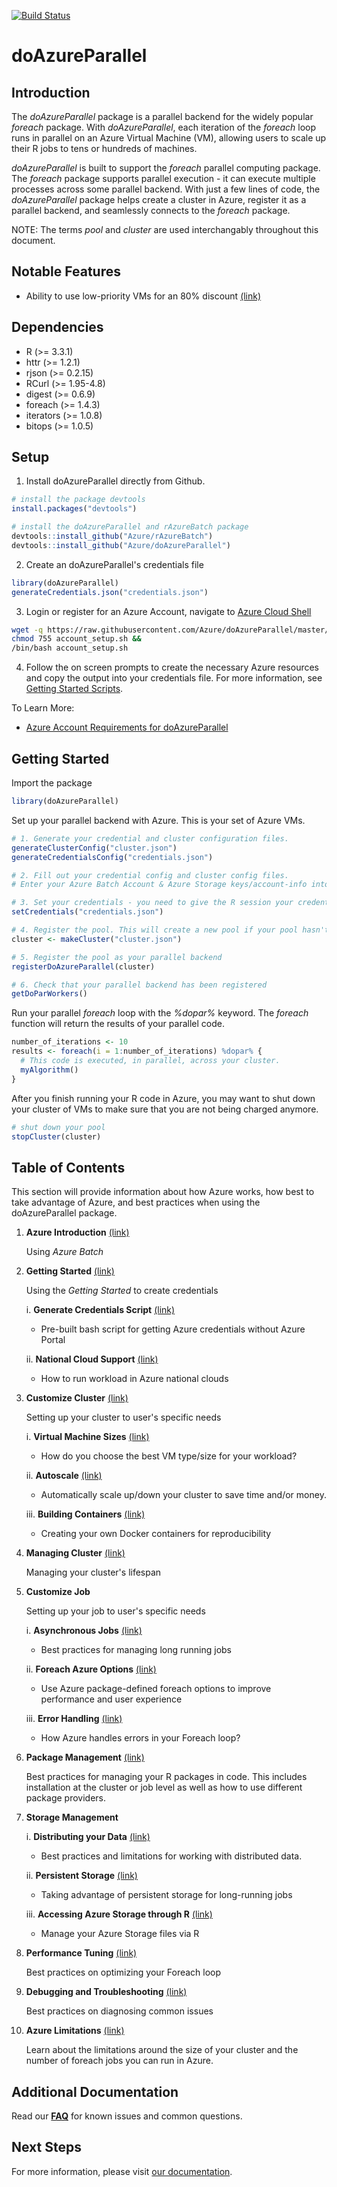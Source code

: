 [![Build Status](https://travis-ci.org/Azure/doAzureParallel.svg?branch=master)](https://travis-ci.org/Azure/doAzureParallel)
# doAzureParallel

## Introduction

The *doAzureParallel* package is a parallel backend for the widely popular *foreach* package. With *doAzureParallel*, each iteration of the *foreach* loop runs in parallel on an Azure Virtual Machine (VM), allowing users to scale up their R jobs to tens or hundreds of machines.

*doAzureParallel* is built to support the *foreach* parallel computing package. The *foreach* package supports parallel execution - it can execute multiple processes across some parallel backend. With just a few lines of code, the *doAzureParallel* package helps create a cluster in Azure, register it as a parallel backend, and seamlessly connects to the *foreach* package.

NOTE: The terms *pool* and *cluster* are used interchangably throughout this document.

## Notable Features
- Ability to use low-priority VMs for an 80% discount [(link)](./docs/31-vm-sizes.md#low-priority-vms)

## Dependencies

- R (>= 3.3.1)
- httr (>= 1.2.1)
- rjson (>= 0.2.15)
- RCurl (>= 1.95-4.8)
- digest (>= 0.6.9)
- foreach (>= 1.4.3)
- iterators (>= 1.0.8)
- bitops (>= 1.0.5)

## Setup 

1) Install doAzureParallel directly from Github.

```R
# install the package devtools
install.packages("devtools")

# install the doAzureParallel and rAzureBatch package
devtools::install_github("Azure/rAzureBatch")
devtools::install_github("Azure/doAzureParallel")
```

2) Create an doAzureParallel's credentials file
``` R
library(doAzureParallel)
generateCredentials.json("credentials.json")
```

3) Login or register for an Azure Account, navigate to [Azure Cloud Shell](https://shell.azure.com)

``` sh 
wget -q https://raw.githubusercontent.com/Azure/doAzureParallel/master/account_setup.sh &&
chmod 755 account_setup.sh &&
/bin/bash account_setup.sh
```
4) Follow the on screen prompts to create the necessary Azure resources and copy the output into your credentials file. For more information, see [Getting Started Scripts](./docs/02-getting-started-script.md).

To Learn More:
- [Azure Account Requirements for doAzureParallel](./docs/04-azure-requirements.md)

## Getting Started

Import the package
```R
library(doAzureParallel)
```

Set up your parallel backend with Azure. This is your set of Azure VMs.
```R
# 1. Generate your credential and cluster configuration files.  
generateClusterConfig("cluster.json")
generateCredentialsConfig("credentials.json")

# 2. Fill out your credential config and cluster config files.
# Enter your Azure Batch Account & Azure Storage keys/account-info into your credential config ("credentials.json") and configure your cluster in your cluster config ("cluster.json")

# 3. Set your credentials - you need to give the R session your credentials to interact with Azure
setCredentials("credentials.json")

# 4. Register the pool. This will create a new pool if your pool hasn't already been provisioned.
cluster <- makeCluster("cluster.json")

# 5. Register the pool as your parallel backend
registerDoAzureParallel(cluster)

# 6. Check that your parallel backend has been registered
getDoParWorkers()
```

Run your parallel *foreach* loop with the *%dopar%* keyword. The *foreach* function will return the results of your parallel code.

```R
number_of_iterations <- 10
results <- foreach(i = 1:number_of_iterations) %dopar% {
  # This code is executed, in parallel, across your cluster.
  myAlgorithm()
}
```

After you finish running your R code in Azure, you may want to shut down your cluster of VMs to make sure that you are not being charged anymore.

```R
# shut down your pool
stopCluster(cluster)
```

## Table of Contents 
This section will provide information about how Azure works, how best to take advantage of Azure, and best practices when using the doAzureParallel package.

1. **Azure Introduction** [(link)](./docs/00-azure-introduction.md)

   Using *Azure Batch*

2. **Getting Started** [(link)](./docs/01-getting-started.md)

    Using the *Getting Started* to create credentials
    
    i. **Generate Credentials Script** [(link)](./docs/02-getting-started-script.md)

    - Pre-built bash script for getting Azure credentials without Azure Portal

    ii. **National Cloud Support** [(link)](./docs/03-national-clouds.md)

    - How to run workload in Azure national clouds

3. **Customize Cluster** [(link)](./docs/30-customize-cluster.md)

    Setting up your cluster to user's specific needs

    i. **Virtual Machine Sizes** [(link)](./docs/31-vm-sizes.md)
    
    - How do you choose the best VM type/size for your workload?

    ii. **Autoscale** [(link)](./docs/32-autoscale.md)
  
    - Automatically scale up/down your cluster to save time and/or money.
  
    iii. **Building Containers** [(link)](./docs/33-building-containers.md)
    
      - Creating your own Docker containers for reproducibility

4. **Managing Cluster** [(link)](./docs/40-clusters.md)

    Managing your cluster's lifespan

5. **Customize Job**

    Setting up your job to user's specific needs
    
    i. **Asynchronous Jobs** [(link)](./docs/51-long-running-job.md)
    
    - Best practices for managing long running jobs
  
    ii. **Foreach Azure Options** [(link)](./docs/52-azure-foreach-options.md)
        
    - Use Azure package-defined foreach options to improve performance and user experience
  
    iii. **Error Handling** [(link)](./docs/53-error-handling.md)
    
    - How Azure handles errors in your Foreach loop? 
    
6. **Package Management** [(link)](./docs/20-package-management.md)

    Best practices for managing your R packages in code. This includes installation at the cluster or job level as well as how to use different package providers.

7. **Storage Management**
    
    i. **Distributing your Data** [(link)](./docs/71-distributing-data.md)
    
    - Best practices and limitations for working with distributed data.

    ii. **Persistent Storage** [(link)](./docs/72-persistent-storage.md)

    - Taking advantage of persistent storage for long-running jobs
   
    iii. **Accessing Azure Storage through R** [(link)](./docs/73-managing-storage.md)
    
    - Manage your Azure Storage files via R 

8. **Performance Tuning** [(link)](./docs/80-performance-tuning.md)

    Best practices on optimizing your Foreach loop

9. **Debugging and Troubleshooting** [(link)](./docs/90-troubleshooting.md)
    
    Best practices on diagnosing common issues

10. **Azure Limitations** [(link)](./docs/91-quota-limitations.md)

    Learn about the limitations around the size of your cluster and the number of foreach jobs you can run in Azure.
   
## Additional Documentation
Read our [**FAQ**](./docs/92-faq.md) for known issues and common questions.

## Next Steps

For more information, please visit [our documentation](./docs/README.md).
